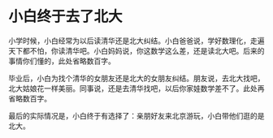# 小白终于去了北大

小学时候，小白经常为以后读清华还是北大纠结。小白爸爸说，学好数理化，走遍天下都不怕，你读清华吧。小白妈妈说，你这数学这么差，还是读北大吧。后来的事情你们懂的，此处省略数百字。 

毕业后，小白为找个清华的女朋友还是北大的女朋友纠结。朋友说，去北大找吧，北大姑娘花一样美丽。同事说，还是去清华找吧，以后你家娃数学差不了。此处再省略数百字。 

最后的实际情况是，小白终于有选择了：亲朋好友来北京游玩，小白带他们逛的是北大。